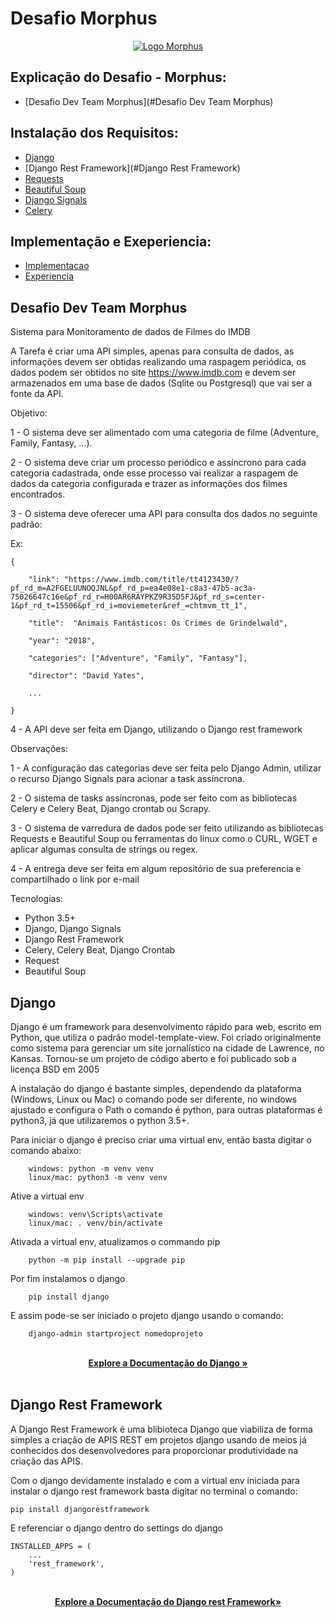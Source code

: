# Desafio Morphus

<p align="center">
  <a href="https://www.morphus.com.br">
    <img src="https://www.morphus.com.br/static/website/img/logo.png" alt="Logo Morphus">
  </a>

## Explicação do Desafio - Morphus:
- [Desafio Dev Team Morphus](#Desafio Dev Team Morphus)

## Instalação dos Requisitos:
- [Django](#django)
- [Django Rest Framework](#Django Rest Framework)
- [Requests](#Requests)
- [Beautiful Soup](#soup)
- [Django Signals](#signals)
- [Celery](#celery)

## Implementação e Exeperiencia:
- [Implementacao](#implementacao)
- [Experiencia](#experiencia)

## Desafio Dev Team Morphus

Sistema para Monitoramento de dados de Filmes do IMDB

A Tarefa é criar uma API simples, apenas para consulta de dados, as informações devem ser obtidas realizando uma raspagem periódica, os dados podem ser obtidos no site https://www.imdb.com e devem ser armazenados em uma base de dados (Sqlite ou Postgresql) que vai ser a fonte da API.

Objetivo:

1 - O sistema deve ser alimentado com uma categoria de filme (Adventure, Family, Fantasy, ...).

2 - O sistema deve criar um processo periódico e assíncrono para cada categoria cadastrada, onde esse processo vai realizar a raspagem de dados da categoria configurada e trazer as informações dos filmes encontrados.

3 - O sistema deve oferecer uma API para consulta dos dados no seguinte padrão:

Ex:

    {

        "link": "https://www.imdb.com/title/tt4123430/?pf_rd_m=A2FGELUUNOQJNL&pf_rd_p=ea4e08e1-c8a3-47b5-ac3a-75026647c16e&pf_rd_r=H00AR6RAYPKZ9R35D5FJ&pf_rd_s=center-1&pf_rd_t=15506&pf_rd_i=moviemeter&ref_=chtmvm_tt_1",

        "title":  "Animais Fantásticos: Os Crimes de Grindelwald",

        "year": "2018",

        "categories": ["Adventure", "Family", "Fantasy"],

        "director": "David Yates",

        ...

    }

4 - A API deve ser feita em Django, utilizando o Django rest framework

Observações:

1 - A configuração das categorias deve ser feita pelo Django Admin, utilizar o recurso Django Signals para acionar a task assíncrona.

2 - O sistema de tasks assíncronas, pode ser feito com as bibliotecas Celery e Celery Beat, Django crontab ou Scrapy.

3 - O sistema de varredura de dados pode ser feito utilizando as bibliotecas Requests e Beautiful Soup ou ferramentas do linux como o CURL, WGET e aplicar algumas consulta de strings ou regex.

4 - A entrega deve ser feita em algum repositório de sua preferencia e compartilhado o link por e-mail

Tecnologias:
- Python 3.5+
- Django, Django Signals
- Django Rest Framework
- Celery, Celery Beat, Django Crontab
- Request
- Beautiful Soup

## Django

Django é um framework para desenvolvimento rápido para web, escrito em Python, que utiliza o padrão model-template-view. Foi criado originalmente como sistema para gerenciar um site jornalístico na cidade de Lawrence, no Kansas. Tornou-se um projeto de código aberto e foi publicado sob a licença BSD em 2005

A instalação do django é bastante simples, dependendo da plataforma (Windows, Linux ou Mac) o comando pode ser diferente, no windows ajustado e configura o Path o comando é python, para outras plataformas é python3, já que utilizaremos o python 3.5+.

Para iniciar o django é preciso criar uma virtual env, então basta digitar o comando abaixo:

```
    windows: python -m venv venv
    linux/mac: python3 -m venv venv
```

Ative a virtual env

```
    windows: venv\Scripts\activate
    linux/mac: . venv/bin/activate
```

Ativada a virtual env, atualizamos o commando pip

```
    python -m pip install --upgrade pip
```

Por fim instalamos o django

```
    pip install django
```

E assim pode-se ser iniciado o projeto django usando o comando:

```
    django-admin startproject nomedoprojeto
```

<p align="center">
    <br>
    <a href="https://docs.djangoproject.com/pt-br/2.1/"><strong>Explore a Documentação do Django »</strong></a>
    <br>
    <br>
  </p>
</p>

## Django Rest Framework

A Django Rest Framework é uma blibioteca Django que viabiliza de forma simples a criação de APIS REST em projetos django usando de meios já conhecidos dos desenvolvedores para proporcionar produtividade na criação das APIS.

Com o django devidamente instalado e com a virtual env iniciada para instalar o django rest framework basta digitar no terminal o comando:

```
pip install djangorestframework
```

E referenciar o django dentro do settings do django

```
INSTALLED_APPS = (
    ...
    'rest_framework',
)
```

<p align="center">
    <br>
    <a href="https://www.django-rest-framework.org/"><strong>Explore a Documentação do Django rest Framework»</strong></a>
    <br>
    <br>
  </p>
</p>